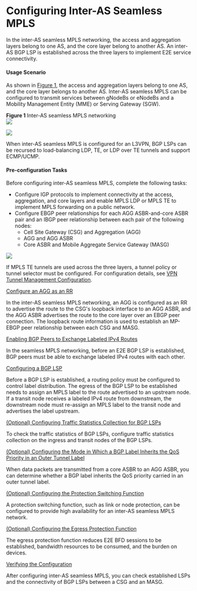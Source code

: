Configuring Inter-AS Seamless MPLS
==================================

In the inter-AS seamless MPLS networking, the access and aggregation layers belong to one AS, and the core layer belong to another AS. An inter-AS BGP LSP is established across the three layers to implement E2E service connectivity.

#### Usage Scenario

As shown in [Figure 1](#EN-US_TASK_0172368647__fig_dc_vrp_seamless_mpls_cfg_001301), the access and aggregation layers belong to one AS, and the core layer belongs to another AS. Inter-AS seamless MPLS can be configured to transmit services between gNodeBs or eNodeBs and a Mobility Management Entity (MME) or Serving Gateway (SGW).

**Figure 1** Inter-AS seamless MPLS networking  
![](images/fig_dc_vrp_seamless_mpls_cfg_001301.png)  

![](../../../../public_sys-resources/note_3.0-en-us.png) 

When inter-AS seamless MPLS is configured for an L3VPN, BGP LSPs can be recursed to load-balancing LDP, TE, or LDP over TE tunnels and support ECMP/UCMP.



#### Pre-configuration Tasks

Before configuring inter-AS seamless MPLS, complete the following tasks:

* Configure IGP protocols to implement connectivity at the access, aggregation, and core layers and enable MPLS LDP or MPLS TE to implement MPLS forwarding on a public network.
* Configure EBGP peer relationships for each AGG ASBR-and-core ASBR pair and an IBGP peer relationship between each pair of the following nodes:
  + Cell Site Gateway (CSG) and Aggregation (AGG)
  + AGG and AGG ASBR
  + Core ASBR and Mobile Aggregate Service Gateway (MASG)

![](../../../../public_sys-resources/note_3.0-en-us.png) 

If MPLS TE tunnels are used across the three layers, a tunnel policy or tunnel selector must be configured. For configuration details, see [VPN Tunnel Management Configuration](dc_vrp_tnlm_cfg_0001.html).



[Configure an AGG as an RR](../../../../software/nev8r10_vrpv8r16/user/vrp/dc_vrp_seamless_mpls_cfg_0014.html)

In the inter-AS seamless MPLS networking, an AGG is configured as an RR to advertise the route to the CSG's loopback interface to an AGG ASBR, and the AGG ASBR advertises the route to the core layer over an EBGP peer connection. The loopback route information is used to establish an MP-EBGP peer relationship between each CSG and MASG.

[Enabling BGP Peers to Exchange Labeled IPv4 Routes](../../../../software/nev8r10_vrpv8r16/user/vrp/dc_vrp_seamless_mpls_cfg_0016.html)

In the seamless MPLS networking, before an E2E BGP LSP is established, BGP peers must be able to exchange labeled IPv4 routes with each other.

[Configuring a BGP LSP](../../../../software/nev8r10_vrpv8r16/user/vrp/dc_vrp_seamless_mpls_cfg_0017.html)

Before a BGP LSP is established, a routing policy must be configured to control label distribution. The egress of the BGP LSP to be established needs to assign an MPLS label to the route advertised to an upstream node. If a transit node receives a labeled IPv4 route from downstream, the downstream node must re-assign an MPLS label to the transit node and advertises the label upstream.

[(Optional) Configuring Traffic Statistics Collection for BGP LSPs](../../../../software/nev8r10_vrpv8r16/user/vrp/dc_vrp_seamless_mpls_cfg_00451.html)

To check the traffic statistics of BGP LSPs, configure traffic statistics collection on the ingress and transit nodes of the BGP LSPs.

[(Optional) Configuring the Mode in Which a BGP Label Inherits the QoS Priority in an Outer Tunnel Label](../../../../software/nev8r10_vrpv8r16/user/vrp/dc_vrp_seamless_mpls_cfg_0035.html)

When data packets are transmitted from a core ASBR to an AGG ASBR, you can determine whether a BGP label inherits the QoS priority carried in an outer tunnel label.

[(Optional) Configuring the Protection Switching Function](../../../../software/nev8r10_vrpv8r16/user/vrp/dc_vrp_seamless_mpls_cfg_0018.html)

A protection switching function, such as link or node protection, can be configured to provide high availability for an inter-AS seamless MPLS network.

[(Optional) Configuring the Egress Protection Function](../../../../software/nev8r10_vrpv8r16/user/vrp/dc_vrp_seamless_mpls_cfg_0043-1.html)

The egress protection function reduces E2E BFD sessions to be established, bandwidth resources to be consumed, and the burden on devices.

[Verifying the Configuration](../../../../software/nev8r10_vrpv8r16/user/vrp/dc_vrp_seamless_mpls_cfg_0019.html)

After configuring inter-AS seamless MPLS, you can check established LSPs and the connectivity of BGP LSPs between a CSG and an MASG.